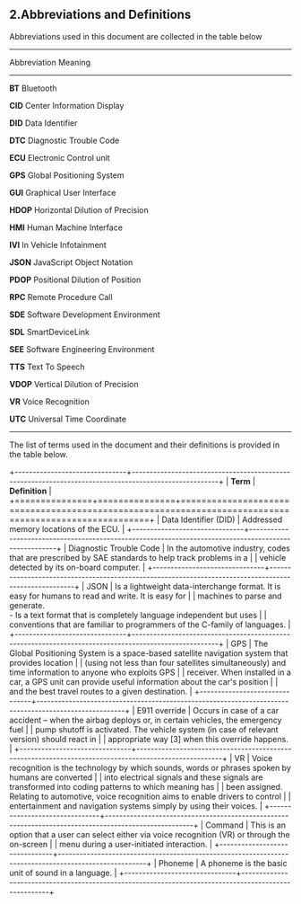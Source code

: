 ## 2.Abbreviations and Definitions

Abbreviations used in this document are collected in the table below

---------------------------------------------------------
Abbreviation     Meaning
------------     ----------------------------------------  
**BT**               Bluetooth

**CID**              Center Information Display

**DID**              Data Identifier

**DTC**              Diagnostic Trouble Code

**ECU**              Electronic Control unit

**GPS**              Global Positioning System

**GUI**              Graphical User Interface

**HDOP**             Horizontal Dilution of Precision

**HMI**              Human Machine Interface

**IVI**              In Vehicle Infotainment

**JSON**             JavaScript Object Notation

**PDOP**             Positional Dilution of Position

**RPC**              Remote Procedure Call

**SDE**              Software Development Environment

**SDL**              SmartDeviceLink

**SEE**              Software Engineering Environment

**TTS**              Text To Speech

**VDOP**             Vertical Dilution of Precision

**VR**               Voice Recognition

**UTC**              Universal Time Coordinate

------------------------------------------------------------


The list of terms used in the document and their definitions is provided in the table below. 

+-------------------------------+------------------------------------------------------------------------------------------------------+
| **Term**                      | **Definition**                                                                                       |
+===============+===============+======================================================================================================+
| Data Identifier (DID)         | Addressed memory locations of the ECU.                                                               |
+-------------------------------+------------------------------------------------------------------------------------------------------+
| Diagnostic Trouble Code       | In the automotive industry, codes that are prescribed by SAE standards to help track problems in a     |                               | vehicle detected by its on-board computer.                                                           |
+-------------------------------+------------------------------------------------------------------------------------------------------+
| JSON                          | Is a lightweight data-interchange format. It is easy for humans to read and write. It is easy for      |                               | machines to parse and generate.<br>- Is a text format that is completely language independent but uses |                               | conventions that are familiar to programmers of the C-family of languages.                           |
+-------------------------------+------------------------------------------------------------------------------------------------------+
| GPS                           | The Global Positioning System is a space-based satellite navigation system that provides location     |                               | (using not less than four satellites simultaneously) and time information to anyone who exploits GPS    |                               | receiver. When installed in a car, a GPS unit can provide useful information about the car's position |                               | and the best travel routes to a given destination.                                                   |
+-------------------------------+------------------------------------------------------------------------------------------------------+
| E911 override                 | Occurs in case of a car accident – when the airbag deploys or, in certain vehicles, the emergency fuel |                               | pump shutoff is activated. The vehicle system (in case of relevant version) should react in            |                               | appropriate way [3] when this override happens.                                                      |
+-------------------------------+------------------------------------------------------------------------------------------------------+
| VR                            | Voice recognition is the technology by which sounds, words or phrases spoken by humans are converted  |                               | into electrical signals and these signals are transformed into coding patterns to which meaning has   |                               | been assigned.<br>Relating to automotive, voice recognition aims to enable drivers to control         |                               | entertainment and navigation systems simply by using their voices.                                   |
+-------------------------------+------------------------------------------------------------------------------------------------------+
| Command                       | This is an option that a user can select either via voice recognition (VR) or through the on-screen   |                               | menu during a user-initiated interaction.                                                            |
+-------------------------------+------------------------------------------------------------------------------------------------------+
| Phoneme                       | A phoneme is the basic unit of sound in a language.                                                  |
+-------------------------------+------------------------------------------------------------------------------------------------------+
